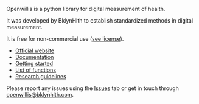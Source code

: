 Openwillis is a python library for digital measurement of health.

It was developed by BklynHlth to establish standardized methods in digital measurement.

It is free for non-commercial use ([see license](https://github.com/bklynhlth/openwillis/blob/main/LICENSE.txt)).

* [Official website](https://www.bklynhlth.com/openwillis)
* [Documentation](https://github.com/bklynhlth/openwillis/wiki)
* [Getting started](https://github.com/bklynhlth/openwillis/wiki/1.-Getting-started)
* [List of functions](https://github.com/bklynhlth/openwillis/wiki/2.-List-of-functions)
* [Research guidelines](https://github.com/bklynhlth/openwillis/wiki/3.-Research-guidelines)

Please report any issues using the [Issues](https://github.com/bklynhlth/openwillis/issues) tab or get in touch through openwillis@bklynhlth.com.

